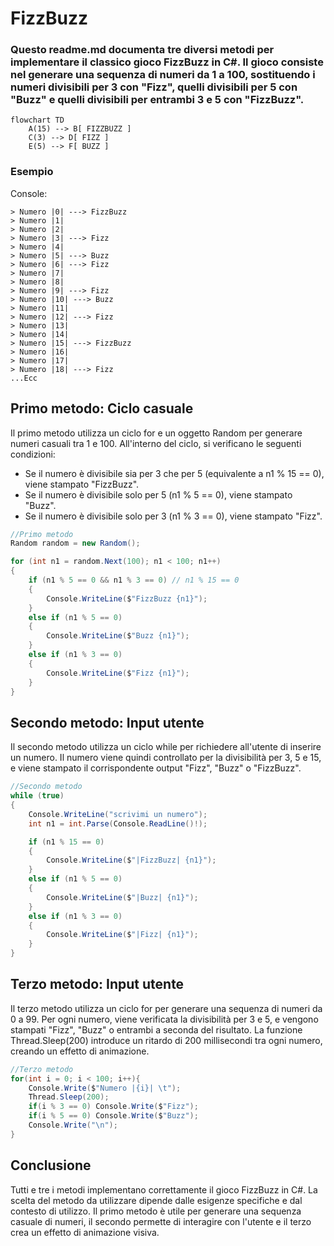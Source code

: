 # FizzBuzz

### Questo readme.md documenta tre diversi metodi per implementare il classico gioco FizzBuzz in C#. Il gioco consiste nel generare una sequenza di numeri da 1 a 100, sostituendo i numeri divisibili per 3 con "Fizz", quelli divisibili per 5 con "Buzz" e quelli divisibili per entrambi 3 e 5 con "FizzBuzz". 

```mermaid
flowchart TD
    A(15) --> B[ FIZZBUZZ ]
    C(3) --> D[ FIZZ ]
    E(5) --> F[ BUZZ ]
```
### Esempio
Console:
```
> Numero |0| ---> FizzBuzz
> Numero |1|
> Numero |2| 
> Numero |3| ---> Fizz
> Numero |4|
> Numero |5| ---> Buzz
> Numero |6| ---> Fizz
> Numero |7|
> Numero |8| 
> Numero |9| ---> Fizz
> Numero |10| ---> Buzz
> Numero |11|
> Numero |12| ---> Fizz
> Numero |13|
> Numero |14| 
> Numero |15| ---> FizzBuzz
> Numero |16|
> Numero |17| 
> Numero |18| ---> Fizz
...Ecc
```

## Primo metodo: Ciclo casuale
 Il primo metodo utilizza un ciclo for e un oggetto Random per generare numeri casuali tra 1 e 100. All'interno del ciclo, si verificano le seguenti condizioni:
- Se il numero è divisibile sia per 3 che per 5 (equivalente a n1 % 15 == 0), viene stampato "FizzBuzz".
- Se il numero è divisibile solo per 5 (n1 % 5 == 0), viene stampato "Buzz".
- Se il numero è divisibile solo per 3 (n1 % 3 == 0), viene stampato "Fizz".

```c#
//Primo metodo
Random random = new Random();

for (int n1 = random.Next(100); n1 < 100; n1++)
{
    if (n1 % 5 == 0 && n1 % 3 == 0) // n1 % 15 == 0
    {
        Console.WriteLine($"FizzBuzz {n1}");
    }
    else if (n1 % 5 == 0)
    {
        Console.WriteLine($"Buzz {n1}");
    }
    else if (n1 % 3 == 0)
    {
        Console.WriteLine($"Fizz {n1}");
    }
}
```
## Secondo metodo: Input utente
Il secondo metodo utilizza un ciclo while per richiedere all'utente di inserire un numero. Il numero viene quindi controllato per la divisibilità per 3, 5 e 15, e viene stampato il corrispondente output "Fizz", "Buzz" o "FizzBuzz".
```c#
//Secondo metodo
while (true)
{
    Console.WriteLine("scrivimi un numero");
    int n1 = int.Parse(Console.ReadLine()!);

    if (n1 % 15 == 0)
    {
        Console.WriteLine($"|FizzBuzz| {n1}");
    }
    else if (n1 % 5 == 0)
    {
        Console.WriteLine($"|Buzz| {n1}");
    }
    else if (n1 % 3 == 0)
    {
        Console.WriteLine($"|Fizz| {n1}");
    }
}

```
## Terzo metodo: Input utente
Il terzo metodo utilizza un ciclo for per generare una sequenza di numeri da 0 a 99. Per ogni numero, viene verificata la divisibilità per 3 e 5, e vengono stampati "Fizz", "Buzz" o entrambi a seconda del risultato. La funzione Thread.Sleep(200) introduce un ritardo di 200 millisecondi tra ogni numero, creando un effetto di animazione.

```c#
//Terzo metodo
for(int i = 0; i < 100; i++){
    Console.Write($"Numero |{i}| \t");
    Thread.Sleep(200);
    if(i % 3 == 0) Console.Write($"Fizz");
    if(i % 5 == 0) Console.Write($"Buzz");
    Console.Write("\n");
}

```

## Conclusione
Tutti e tre i metodi implementano correttamente il gioco FizzBuzz in C#. La scelta del metodo da utilizzare dipende dalle esigenze specifiche e dal contesto di utilizzo. Il primo metodo è utile per generare una sequenza casuale di numeri, il secondo permette di interagire con l'utente e il terzo crea un effetto di animazione visiva.
